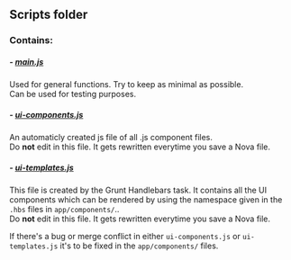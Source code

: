 ## Scripts folder
### Contains:
##### - [main.js](../app/scripts/main.js)

Used for general functions. Try to keep as minimal as possible.  
Can be used for testing purposes.

##### - [ui-components.js](../app/scripts/ui-components.js)

An automaticly created js file of all .js component files.  
Do **not** edit in this file. It gets rewritten everytime you save a Nova file.

##### - [ui-templates.js](../app/scripts/ui-templates.js)

This file is created by the Grunt Handlebars task. It contains all the UI components which can be rendered by using the namespace given in the `.hbs` 
files in `app/components/`..  
Do **not** edit in this file. It gets rewritten everytime you save a Nova file.


If there's a bug or merge conflict in either `ui-components.js` or `ui-templates.js` it's to be fixed in the `app/components/` files.

